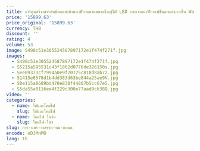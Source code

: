 ```yaml
---
title: การ์ตูนสร้างสรรค์หมีตกแต่งบ้านนาฬิกาแขวนขนาดใหญ่ไฟ LED ภาพวาดนาฬิกาแฟชั่นตกแต่งภายใน Wall Corridor
price: '15899.63'
price_original: '15899.63'
currency: THB
discount: ''
rating: 4
volume: 53
image: S490c51e305524587897172e1f474f271f.jpg
images:
  - S490c51e305524587897172e1f474f271f.jpg
  - S5215a595531c43f1862d0776de326150s.jpg
  - See09373cf7994a0e9f20725c818d8ab72.jpg
  - S1415e8578d1b4dd383d63be844a25ae9V.jpg
  - S0e115a8689bd470e838f44807b5cc67e5.jpg
  - S5da55a0116ee4f229c300e77aad9cb38Q.jpg
video: ''
categories:
  - name: ไฟและโคมไฟ
    slug: ไฟและโคมไฟ
  - name: โคมไฟ ในร่ม
    slug: โคมไฟ-ในร
slug: การ-นสร-างสรรค-หม-ตกแต
encode: oDJMnMO
lang: th
---
```

  